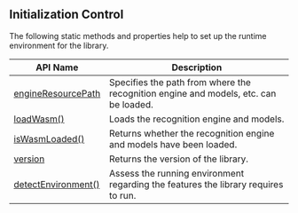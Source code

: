 ## Initialization Control

The following static methods and properties help to set up the runtime environment for the library.

| API Name | Description |
|---|---|
| [engineResourcePath](#engineresourcepath) | Specifies the path from where the recognition engine and models, etc. can be loaded. |
| [loadWasm()](#loadwasm) | Loads the recognition engine and models. |
| [isWasmLoaded()](#iswasmloaded) | Returns whether the recognition engine and models have been loaded. |
| [version](#version) | Returns the version of the library. |
| [detectEnvironment()](#detectenvironment) | Assess the running environment regarding the features the library requires to run. |